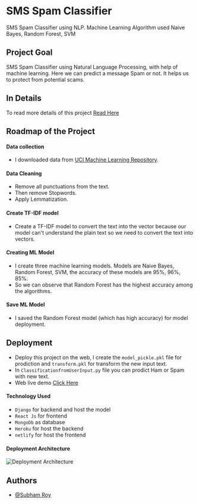 
# SMS Spam Classifier

SMS Spam Classifier using NLP. Machine Learning Algorithm used Naive Bayes, Random Forest, SVM


## Project Goal
SMS Spam Classifier using Natural Language Processing, with help of machine learning. Here we can predict a message Spam or not. It helps us to protect from potential scams.

## In Details

To read more details of this project [Read Here](https://www.codeingschool.com/2021/06/sms-spam-classifier-with-nlp-with-deployment-code.html)

  
## Roadmap of the Project

#### Data collection

- I downloaded data from [UCI Machine Learning Repository](https://archive.ics.uci.edu/ml/datasets/sms+spam+collection).

#### Data Cleaning

- Remove all punctuations from the text.
- Then remove Stopwords.
- Apply Lemmatization.

#### Create TF-IDF model

- Create a TF-IDF model to convert the text into the vector because our model can't understand the plain text so we need to convert the text into vectors.
  
#### Creating ML Model
- I create three machine learning models. Models are Naive Bayes, Random Forest, SVM, the accuracy of these models are 95%, 96%, 85%.
- So we can observe that Random Forest has the highest accuracy among the algorithms.

#### Save ML Model
- I saved the Random Forest model (which has high accuracy) for model deployment.


## Deployment
- Deploy this project on the web, I create the `model_pickle.pkl` file for prodiction and `transform.pkl` for transform the new input text.
- In `ClassificationfromUserInput.py` file you can prodict Ham or Spam with new text.
- Web live demo [Click Here](https://subhamroy.netlify.app/project/sms-span-classification) 

#### Technology Used

- `Django` for backend and host the model
- `React Js` for frontend
- `MongoDb` as database
- `Heroku` for host the backend
- `netlify` for host the frontend

#### Deployment Architecture

![Deployment Architecture](https://res.cloudinary.com/dkcwzsz7t/image/upload/v1625037907/Web_1280_1_tl52ju.png)

## Authors

- [@Subham Roy](https://subhamroy.netlify.app/)

